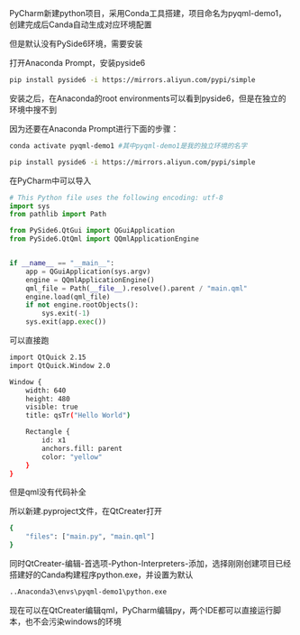 PyCharm新建python项目，采用Conda工具搭建，项目命名为pyqml-demo1，创建完成后Canda自动生成对应环境配置

但是默认没有PySide6环境，需要安装



打开Anaconda Prompt，安装pyside6

```bash
pip install pyside6 -i https://mirrors.aliyun.com/pypi/simple
```

安装之后，在Anaconda的root environments可以看到pyside6，但是在独立的环境中搜不到

因为还要在Anaconda Prompt进行下面的步骤：

```bash
conda activate pyqml-demo1 #其中pyqml-demo1是我的独立环境的名字
```

```bash
pip install pyside6 -i https://mirrors.aliyun.com/pypi/simple
```



在PyCharm中可以导入

```python
# This Python file uses the following encoding: utf-8
import sys
from pathlib import Path

from PySide6.QtGui import QGuiApplication
from PySide6.QtQml import QQmlApplicationEngine


if __name__ == "__main__":
    app = QGuiApplication(sys.argv)
    engine = QQmlApplicationEngine()
    qml_file = Path(__file__).resolve().parent / "main.qml"
    engine.load(qml_file)
    if not engine.rootObjects():
        sys.exit(-1)
    sys.exit(app.exec())
```

可以直接跑

```bash
import QtQuick 2.15
import QtQuick.Window 2.0

Window {
    width: 640
    height: 480
    visible: true
    title: qsTr("Hello World")

    Rectangle {
        id: x1
        anchors.fill: parent
        color: "yellow"
    }
}
```

但是qml没有代码补全

所以新建.pyproject文件，在QtCreater打开

```bash
{
    "files": ["main.py", "main.qml"]
}
```

同时QtCreater-编辑-首选项-Python-Interpreters-添加，选择刚刚创建项目已经搭建好的Canda构建程序python.exe，并设置为默认

```bash
..Anaconda3\envs\pyqml-demo1\python.exe
```



现在可以在QtCreater编辑qml，PyCharm编辑py，两个IDE都可以直接运行脚本，也不会污染windows的环境